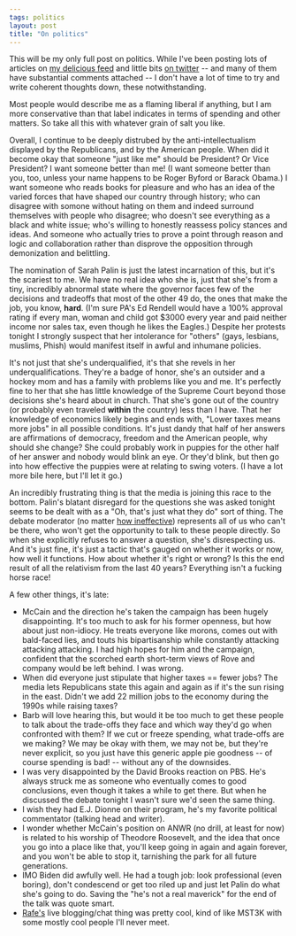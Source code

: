 ```yaml
---
tags: politics
layout: post
title: "On politics"
---
```




<p>
  This will be my only full post on politics. While I've been posting
  lots of articles on <a href="http://delicious.com/cwinters/">my
  delicious feed</a> and little bits 
  <a href="http://twitter.com/cwinters">on twitter</a> -- 
  and many of them have substantial comments
  attached -- I don't have a lot of time to try and write coherent
  thoughts down, these notwithstanding.
</p>

<p>
  Most people would describe me as a flaming liberal if anything, but
  I am more conservative than that label indicates in terms of
  spending and other matters. So take all this with whatever grain of
  salt you like.
</p>

<p>
  Overall, I continue to be deeply distrubed by the
  anti-intellectualism displayed by the Republicans, and by the
  American people. When did it become okay that someone "just like me"
  should be President? Or Vice President? I want someone better than
  me! (I want someone better than you, too, unless your name happens
  to be Roger Byford or Barack Obama.) I want someone who reads
  books for pleasure and who has an idea of the varied forces that
  have shaped our country through history; who can disagree with
  somone without hating on them and indeed surround themselves with
  people who disagree; who doesn't see everything as a black and white issue;
  who's willing to honestly reassess policy stances and ideas. And
  someone who actually tries to prove a point through reason and
  logic and collaboration rather than disprove the opposition through
  demonization and belittling.
</p>

<p>
  The nomination of Sarah Palin is just the latest incarnation of
  this, but it's the scariest to me. We have no real idea who she is,
  just that she's from a tiny, incredibly abnormal state where the
  governor faces few of the decisions and tradeoffs that most of the
  other 49 do, the ones that make the job, you know, <b>hard</b>. 
  (I'm sure PA's Ed Rendell would have a 100% approval
  rating if every man, woman and child got $3000 every year and paid
  neither income nor sales tax, even though he likes the Eagles.)
  Despite her protests tonight I strongly suspect that her intolerance
  for "others" (gays, lesbians, muslims, Phish) would manifest itself in
  awful and inhumane policies.
</p>

<p>
  It's not just that she's underqualified, it's that she revels in her
  underqualifications. They're a badge of honor, she's an outsider and
  a hockey mom and has a family with problems like you and me. It's
  perfectly fine to her that she has little knowledge of the Supreme
  Court beyond those decisions she's heard about in church. That she's
  gone out of the country (or probably even traveled <b>within</b> the
  country) less than I have. That her knowledge of economics likely
  begins and ends with, "Lower taxes means more jobs" in all possible
  conditions. It's just dandy that half of her answers are
  affirmations of democracy, freedom and the American people, why
  should she change? She could probably work in puppies for the other
  half of her answer and nobody would blink an eye. Or they'd blink,
  but then go into how effective the puppies were at relating to swing
  voters.  (I have a lot more bile here, but I'll let it go.)
</p>

<p>
  An incredibly frustrating thing is that the media is joining this race to
  the bottom. Palin's blatant disregard for the questions she was
  asked tonight seems to be dealt with as a "Oh, that's just what they
  do" sort of thing. The debate moderator (no matter 
  <a href="http://jamesfallows.theatlantic.com/archives/2008/10/your_vp_debate_review_in.php">how
  ineffective</a>) represents all of us who can't be there, who won't
  get the opportunity to talk to these people directly. So when she
  explicitly refuses to answer a question, she's disrespecting us. And
  it's just fine, it's just a tactic that's gauged on whether it works
  or now, how well it functions. How about whether it's right or
  wrong? Is this the end result of all the relativism from the last 40
  years? Everything isn't a fucking horse race!
</p>

<p>
  A few other things, it's late:
</p>

<ul>

<li>
  McCain and the direction he's taken the campaign has been hugely
  disappointing. It's too much to ask for his former openness, but how
  about just non-idiocy. He treats everyone like morons, comes out
  with bald-faced lies, and touts his bipartisanship while constantly
  attacking attacking attacking. I had high hopes for him and the
  campaign, confident that the scorched earth short-term views of Rove
  and company would be left behind. I was wrong.
</li>

<li>
  When did everyone just stipulate that higher taxes == fewer jobs?
  The media lets Republicans state this again and again as if it's the
  sun rising in the east. Didn't we add 22 million jobs to the economy
  during the 1990s while raising taxes?
</li>

<li>
  Barb will love hearing this, but would it be too much to get these
  people to talk about the trade-offs they face and which way they'd
  go when confronted with them? If we cut or freeze spending, what
  trade-offs are we making? We may be okay with them, we may not be,
  but they're never explicit, so you just have this generic apple pie
  goodness -- of course spending is bad! -- without any of the
  downsides.
</li>

<li>
  I was very disappointed by the David Brooks reaction on PBS. He's
  always struck me as someone who eventually comes to good
  conclusions, even though it takes a while to get there. But when he
  discussed the debate tonight I wasn't sure we'd seen the same thing.
</li>

<li>
  I wish they had E.J. Dionne on their program, he's my favorite
  political commentator (talking head and writer).
</li>

<li>
  I wonder whether McCain's position on ANWR (no drill, at least for
  now) is related to his worship of Theodore Roosevelt, and the idea
  that once you go into a place like that, you'll keep going in again
  and again forever, and you won't be able to stop it, tarnishing the
  park for all future generations.
</li>

<li>
  IMO Biden did awfully well. He had a tough job: look professional
  (even boring), don't condescend or get too riled up and just let
  Palin do what she's going to do. Saving the "he's not a real
  maverick" for the end of the talk was quote smart.
</li>

<li>
  <a href="http://rc3.org">Rafe's</a> live blogging/chat thing was
  pretty cool, kind of like MST3K with some mostly cool people I'll
  never meet.
</li>

</ul>


